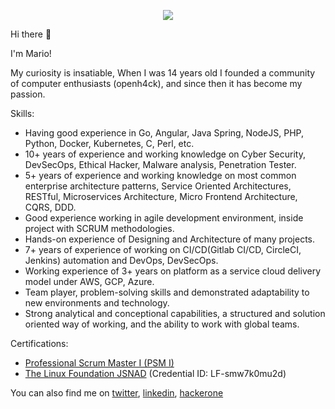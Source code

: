 <p align="center">
 <a href="https://github.com/mariocandela">
    <img align="center" src="https://github-readme-stats.vercel.app/api?username=mariocandela&count_private=true&show_icons=true&theme=dark&hide=prs,issues,contribs" />
  </a>
</p>

Hi there 👋

I'm Mario! 

My curiosity is insatiable, When I was 14 years old I founded a community of computer enthusiasts (openh4ck), and since then it has become my passion.

Skills:
- Having good experience in Go, Angular, Java Spring, NodeJS, PHP, Python, Docker, Kubernetes, C, Perl, etc.
- 10+ years of experience and working knowledge on Cyber Security, DevSecOps, Ethical Hacker, Malware analysis, Penetration Tester.
- 5+ years of experience and working knowledge on most common enterprise architecture patterns, Service Oriented Architectures, RESTful, Microservices Architecture, Micro Frontend Architecture, CQRS, DDD.
- Good experience working in agile development environment, inside project with SCRUM methodologies. 
- Hands-on experience of Designing and Architecture of many projects.
- 7+ years of experience of working on CI/CD(Gitlab CI/CD, CircleCI, Jenkins) automation and DevOps, DevSecOps.
- Working experience of 3+ years on platform as a service cloud delivery model under AWS, GCP, Azure. 
- Team player, problem-solving skills and demonstrated adaptability to new environments and technology.
- Strong analytical and conceptional capabilities, a structured and solution oriented way of working, and the ability to work with global teams.

Certifications:
- <a href="https://www.scrum.org/certificates/542177">Professional Scrum Master I (PSM I)</a>
- <a href="https://training.linuxfoundation.org/certification/verify/">The Linux Foundation JSNAD</a> (Credential ID: LF-smw7k0mu2d)

You can also find me on <a href="https://twitter.com/m4r10c4nd3l4">twitter</a>, <a href="https://www.linkedin.com/in/mario-candela-95a591b0/">linkedin</a>, <a href="https://hackerone.com/m4r10?type=user">hackerone</a>
